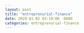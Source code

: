 ```yaml
---
layout: post
title: "entreprenurial-finance"
date: 2020-01-02 03:19:00 -0800
categories: entreprenurial-finance
---
```



